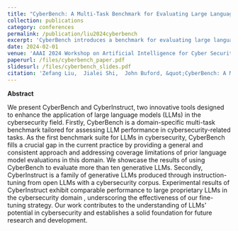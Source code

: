 ```yaml
---
title: "CyberBench: A Multi-Task Benchmark for Evaluating Large Language Models in Cybersecurity"
collection: publications
category: conferences
permalink: /publication/liu2024cyberbench
excerpt: 'CyberBench introduces a benchmark for evaluating large language models in cybersecurity, alongside CyberInstruct, a fine-tuned LLM that performs competitively in this domain.'
date: 2024-02-01
venue: 'AAAI 2024 Workshop on Artificial Intelligence for Cyber Security'
paperurl: /files/cyberbench_paper.pdf
slidesurl: /files/cyberbench_slides.pdf
citation: 'Zefang Liu,  Jialei Shi,  John Buford, &quot;CyberBench: A Multi-Task Benchmark for Evaluating Large Language Models in Cybersecurity.&quot; <i>AAAI 2024 Workshop on Artificial Intelligence for Cyber Security</i> (2024).'
---
```


**Abstract**

We present CyberBench and CyberInstruct, two innovative tools designed to enhance the application of large language models (LLMs) in the cybersecurity field. Firstly, CyberBench is a domain-specific multi-task benchmark tailored for assessing LLM performance in cybersecurity-related tasks. As the first benchmark suite for LLMs in cybersecurity, CyberBench fills a crucial gap in the current practice by providing a general and consistent approach and addressing coverage limitations of prior language model evaluations in this domain. We showcase the results of using CyberBench to evaluate more than ten generative LLMs. Secondly, CyberInstruct is a family of generative LLMs produced through instruction-tuning from open LLMs with a cybersecurity corpus. Experimental results of CyberInstruct exhibit comparable performance to large proprietary LLMs in the cybersecurity domain , underscoring the effectiveness of our fine-tuning strategy. Our work contributes to the understanding of LLMs' potential in cybersecurity and establishes a solid foundation for future research and development.
